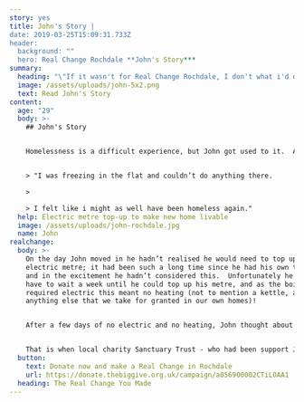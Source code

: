 ```yaml
---
story: yes
title: John's Story |
date: 2019-03-25T15:09:31.733Z
header:
  background: ""
  hero: Real Change Rochdale **John's Story***
summary:
  heading: "\"If it wasn't for Real Change Rochdale, I don't what i'd do\""
  image: /assets/uploads/john-5x2.png
  text: Read John's Story
content:
  age: "29"
  body: >-
    ## John's Story


    Homelessness is a difficult experience, but John got used to it.  After a while it didn’t feel so strange, and in a funny way there is a kind of freedom to it.  But after a while John yearned for a place to call his own.  His own home, somewhere safe, stable and warm.  He didn’t much care where he lived, as long as he had his own set of keys. After a long wait on the housing register, John bid for a one bedroom flat and was successful.  Finally he would move from emergency overnight provision into his own tenancy.


    > "I was freezing in the flat and couldn’t do anything there.

    >

    > I felt like i might as well have been homeless again."
  help: Electric metre top-up to make new home livable
  image: /assets/uploads/john-rochdale.jpg
  name: John
realchange:
  body: >-
    On the day John moved in he hadn’t realised he would need to top up his
    electric metre; it had been such a long time since he had his own tenancy
    and in the excitement he hadn’t considered this.  Unfortunately he would
    have to wait a week until he could top up his metre, and as the boiler
    required electric this meant no heating (not to mention a kettle, a tv or
    anything else that we take for granted in our own homes)! 


    After a few days of no electric and no heating, John thought about giving up. He had his own place, but it was freezing cold and all he could do there was stare at four blank walls. At least in the emergency night shelter he could have a brew and watch Coronation Street!


    That is when local charity Sanctuary Trust - who had been support John in the night shelter - put an application in to Real Change. Rochdale. Thanks for donations to the fund, they we were able to access £20 for John's electric meter.  ‘I don’t know what I would do if it wasn’t for the Real Change.  I felt like posting my keys in and getting off’", John said after. For just a small amount, he didn't and had the support to keep on the path to rebuilding his life away from streets.
  button:
    text: Donate now and make a Real Change in Rochdale
    url: https://donate.thebiggive.org.uk/campaign/a056900002CTiLOAA1
  heading: The Real Change You Made
---
```

